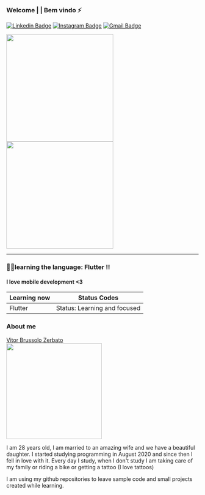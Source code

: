 ### Welcome | | Bem vindo ⚡

<!--
**Swankfuck/Swankfuck** is a ✨ _special_ ✨ repository because its `README.md` (this file) appears on your GitHub profile.

Here are some ideas to get you started:

- 🔭 I’m currently working on ...
- 🌱 I’m currently learning ...
- 👯 I’m looking to collaborate on ...
- 🤔 I’m looking for help with ...
- 💬 Ask me about ...
- 📫 How to reach me: ...
- 😄 Pronouns: ...
- ⚡ Fun fact: ...
img.gif-->

[![Linkedin Badge](https://img.shields.io/badge/-Linkedin-blue?style=flat-square&logo=Linkedin&logoColor=white&link=https:/https://www.linkedin.com/in/vitor-brussolo-zerbato-474447176//)](https://www.linkedin.com/in/vitor-brussolo-zerbato-474447176//)
[![Instagram Badge](https://img.shields.io/badge/-Instagram-a43b9d?style=flat-square&logo=Instagram&logoColor=white&link=https://https://www.instagram.com/vihhbz/?hl=pt-br/)](https://www.instagram.com/vihhbz/?hl=pt-br/)
[![Gmail Badge](https://img.shields.io/badge/-Gmail-c14438?style=flat-square&logo=Gmail&logoColor=white&link=mailto:vitorbrussolo@gmail.com)](mailto:vitorbrussolo@gmail.com)
<p float="left">
<img style="margin: 0 auto" src="https://media.giphy.com/media/h4HxXVdFQIBq6vMt1q/giphy.gif" height="280">
<img style="margin: 0 auto" src="https://user-images.githubusercontent.com/70340981/93691562-2aad8800-fabd-11ea-96b8-55b8414d9b1b.png" height="280">
</p>


---------------------------------------------------------------------------------------------------------------------------------------------------------

### 👨‍💻learning the language: Flutter !!
#### I love mobile development <3



|Learning now          | Status Codes                   |
|----------------------|--------------------------------|
|Flutter               | Status: Learning and focused   |



 

### About me

<div class="LI-profile-badge"  data-version="v1" data-size="medium" data-locale="pt_BR" data-type="vertical" data-theme="dark" data-vanity="vitor-brussolo-zerbato-474447176"><a class="LI-simple-link" href='https://br.linkedin.com/in/vitor-brussolo-zerbato-474447176?trk=profile-badge'>Vitor Brussolo Zerbato</a></div>
 <img src="https://user-images.githubusercontent.com/70340981/110213224-d6853d00-7e7d-11eb-83cd-71d9dd5e755e.jpg" width="250" height="250"/>

I am 28 years old, I am married to an amazing wife and we have a beautiful daughter. I started studying programming in August 2020 and since then I fell in love with it. Every day I study, when I don't study I am taking care of my family or riding a bike or getting a tattoo (I love tattoos)

I am using my github repositories to leave sample code and small projects created while learning.




